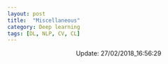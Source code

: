 ```yaml
---
layout: post
title:  "Miscellaneous"
category: Deep learning
tags: [DL, NLP, CV, CL]
---
```






<center> Update: 27/02/2018_16:56:29</center>

  	
